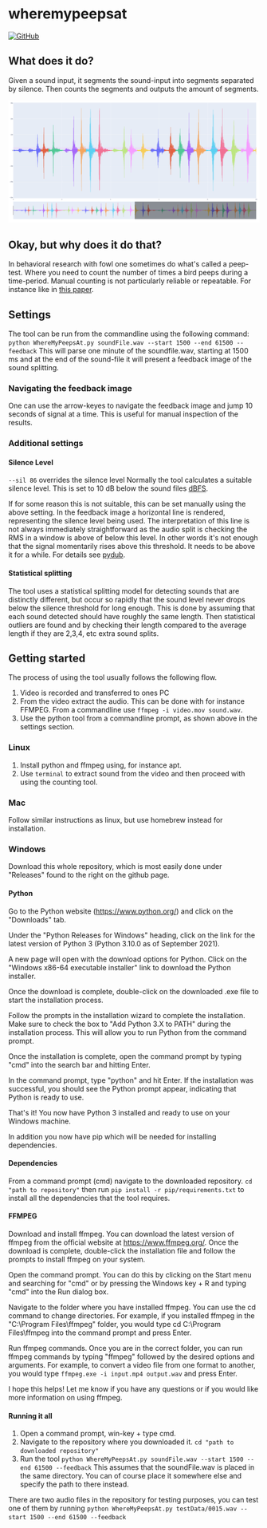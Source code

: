 # wheremypeepsat

[![GitHub](https://github.com/tobyndax/wheremypeepsat/workflows/Python%20application/badge.svg?branch=master)](https://github.com/tobyndax/wheremypeepsat)
## What does it do?
Given a sound input, it segments the sound-input into segments separated by
silence.
Then counts the segments and outputs the amount of segments.

![Feedback image](docs/outputExample.png)

## Okay, but why does it do that?
In behavioral research with fowl one sometimes do what's called a peep-test.
Where you need to count the number of times a bird peeps during a time-period.
Manual counting is not particularly reliable or repeatable.
For instance like in [this paper](https://liu.diva-portal.org/smash/record.jsf?dswid=-8294).

## Settings
The tool can be run from the commandline using the following command:
`python WhereMyPeepsAt.py soundFile.wav --start 1500 --end 61500 --feedback`
This will parse one minute of the soundfile.wav, starting at 1500 ms and at the
end of the sound-file it will present a feedback image of the sound splitting.

### Navigating the feedback image
One can use the arrow-keyes to navigate the feedback image and jump 10 seconds
of signal at a time. This is useful for manual inspection of the results.

### Additional settings

#### Silence Level
`--sil 86` overrides the silence level
Normally the tool calculates a suitable silence level. This is set to 10 dB
below the sound files [dBFS](https://en.wikipedia.org/wiki/DBFS).

If for some reason this is not suitable, this can be set manually using the
above setting. In the feedback image a horizontal line is rendered,
representing the silence level being used. The interpretation of this line is
not always immediately straightforward as the audio split is checking the RMS
in a window is above of below this level. In other words it's not enough that
the signal momentarily rises above this threshold. It needs to be above it for
a while. For details see
[pydub](https://github.com/jiaaro/pydub/blob/master/pydub/silence.py).

#### Statistical splitting
The tool uses a statistical splitting model for detecting sounds that are
distinctly different, but occur so rapidly that the sound level never drops
below the silence threshold for long enough. This is done by assuming that
each sound detected should have roughly the same length. Then statistical
outliers are found and by checking their length compared to the average length
if they are 2,3,4, etc extra sound splits.

## Getting started

The process of using the tool usually follows the following flow.
1) Video is recorded and transferred to ones PC
2) From the video extract the audio.
This can be done with for instance FFMPEG. From a commandline use `ffmpeg -i video.mov sound.wav`.
3) Use the python tool from a commandline prompt, as shown above in the settings section.

### Linux
1) Install python and ffmpeg using, for instance apt.
2) Use `terminal` to extract sound from the video and then proceed with using the counting tool.

### Mac
Follow similar instructions as linux, but use homebrew instead for installation.

### Windows
Download this whole repository, which is most easily done under "Releases" found to the right on the github page.

#### Python
Go to the Python website (https://www.python.org/) and click on the "Downloads"
tab.

Under the "Python Releases for Windows" heading, click on the link for the
latest version of Python 3 (Python 3.10.0 as of September 2021).

A new page will open with the download options for Python. Click on the
"Windows x86-64 executable installer" link to download the Python installer.

Once the download is complete, double-click on the downloaded .exe file to
start the installation process.

Follow the prompts in the installation wizard to complete the installation.
Make sure to check the box to "Add Python 3.X to PATH" during the installation
process. This will allow you to run Python from the command prompt.

Once the installation is complete, open the command prompt by typing "cmd" into
the search bar and hitting Enter.

In the command prompt, type "python" and hit Enter. If the installation was
successful, you should see the Python prompt appear, indicating that Python is
ready to use.

That's it! You now have Python 3 installed and ready to use on your Windows
machine.

In addition you now have pip which will be needed for installing dependencies.

#### Dependencies

From a command prompt (cmd) navigate to the downloaded repository. `cd "path to repository"` then run
`pip install -r pip/requirements.txt` to install all the dependencies that the tool requires.

#### FFMPEG

Download and install ffmpeg. You can download the latest version of ffmpeg from
the official website at https://www.ffmpeg.org/. Once the download is complete,
double-click the installation file and follow the prompts to install ffmpeg on
your system.

Open the command prompt. You can do this by clicking on the Start menu and
searching for "cmd" or by pressing the Windows key + R and typing "cmd" into
the Run dialog box.

Navigate to the folder where you have installed ffmpeg. You can use the cd
command to change directories. For example, if you installed ffmpeg in the
"C:\Program Files\ffmpeg" folder, you would type cd C:\Program Files\ffmpeg
into the command prompt and press Enter.

Run ffmpeg commands. Once you are in the correct folder, you can run ffmpeg
commands by typing "ffmpeg" followed by the desired options and arguments. For
example, to convert a video file from one format to another, you would type
`ffmpeg.exe -i input.mp4 output.wav` and press Enter.

I hope this helps! Let me know if you have any questions or if you would like
more information on using ffmpeg.

#### Running it all

1) Open a command prompt, win-key + type cmd.
2) Navigate to the repository where you downloaded it. `cd "path to downloaded repository"`
3) Run the tool `python WhereMyPeepsAt.py soundFile.wav --start 1500 --end 61500 --feedback`
This assumes that the soundFile.wav is placed in the same directory. You can of course place it somewhere else and
specify the path to there instead.

There are two audio files in the repository for testing purposes, you can test one of them by running
`python WhereMyPeepsAt.py testData/0015.wav --start 1500 --end 61500 --feedback`
